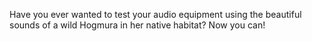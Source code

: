 Have you ever wanted to test your audio equipment using the beautiful sounds of a wild Hogmura in her native habitat? Now you can!
